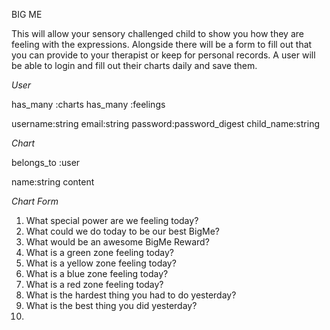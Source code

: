 BIG ME

This will allow your sensory challenged child to show you how they are feeling with the expressions. Alongside there will be a form to fill out that you can provide to your therapist or keep for personal records. A user will be able to login and fill out their charts daily and save them. 

*User*

has_many :charts
has_many :feelings

username:string
email:string
password:password_digest
child_name:string

*Chart*

belongs_to :user

name:string
content




*Chart Form*

1. What special power are we feeling today?
2. What could we do today to be our best BigMe?
3. What would be an awesome BigMe Reward?
4. What is a green zone feeling today?
5. What is a yellow zone feeling today?
6. What is a blue zone feeling today?
7. What is a red zone feeling today?
8. What is the hardest thing you had to do yesterday?
9. What is the best thing you did yesterday?
10. 
